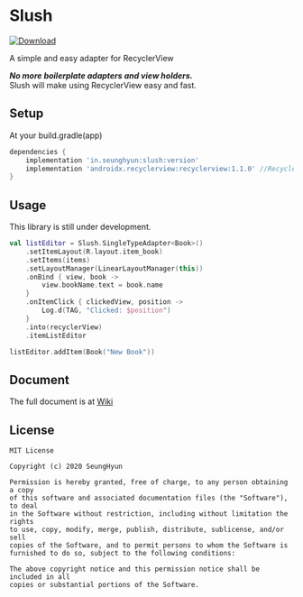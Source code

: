 # Slush
[![Download](https://api.bintray.com/packages/minseunghyun/maven/slush/images/download.svg)](https://bintray.com/minseunghyun/maven/slush/_latestVersion)

A simple and easy adapter for RecyclerView

***No more boilerplate adapters and view holders.***  
Slush will make using RecyclerView easy and fast.

## Setup
At your build.gradle(app)  
```groovy
dependencies {
    implementation 'in.seunghyun:slush:version'
    implementation 'androidx.recyclerview:recyclerview:1.1.0' //RecyclerView
}
```

## Usage

This library is still under development.

```kotlin
val listEditor = Slush.SingleTypeAdapter<Book>()
    .setItemLayout(R.layout.item_book)
    .setItems(items)
    .setLayoutManager(LinearLayoutManager(this))
    .onBind { view, book ->
        view.bookName.text = book.name
    }
    .onItemClick { clickedView, position ->
        Log.d(TAG, "Clicked: $position")
    }
    .into(recyclerView)
    .itemListEditor

listEditor.addItem(Book("New Book"))
```

## Document
The full document is at [Wiki](https://github.com/MinSeungHyun/slush/wiki)

## License
```
MIT License

Copyright (c) 2020 SeungHyun

Permission is hereby granted, free of charge, to any person obtaining a copy
of this software and associated documentation files (the "Software"), to deal
in the Software without restriction, including without limitation the rights
to use, copy, modify, merge, publish, distribute, sublicense, and/or sell
copies of the Software, and to permit persons to whom the Software is
furnished to do so, subject to the following conditions:

The above copyright notice and this permission notice shall be included in all
copies or substantial portions of the Software.
```
